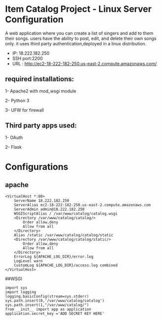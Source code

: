 # Item Catalog Project - Linux Server Configuration

A web application where you can create  a list of singers and add to them their songs. users have the ability to post, edit, and delete their own songs only. it uses third party authentication,deployed in a linux distribution. 


* IP: 18.222.182.250
* SSH port:2200
* URL : http://ec2-18-222-182-250.us-east-2.compute.amazonaws.com/


## required installations:

1- Apache2 with mod_wsgi module

2- Python 3

3- UFW for firewall


## Third party apps used:

1- OAuth

2- Flask



# Configurations

## apache 

```
<VirtualHost *:80>
    ServerName 18.222.182.250
    ServerAlias ec2-18-222-182-250.us-east-2.compute.amazonaws.com
    ServerAdmin admin@18.222.182.250
    WSGIScriptAlias / /var/www/catalog/catalog.wsgi
    <Directory /var/www/catalog/catalog/>
        Order allow,deny
        Allow from all
    </Directory>
    Alias /static /var/www/catalog/catalog/static
    <Directory /var/www/catalog/catalog/static/>
        Order allow,deny
        Allow from all
    </Directory>
    ErrorLog ${APACHE_LOG_DIR}/error.log
    LogLevel warn
    CustomLog ${APACHE_LOG_DIR}/access.log combined
</VirtualHost>
```
  
##WSGI 

```
import sys
import logging
logging.basicConfig(stream=sys.stderr)
sys.path.insert(0,'/var/www/catalog/catalog')
sys.path.insert(1,"/var/www/catalog/")
from __init__ import app as application
application.secret_key ='ADD SECRET KEY HERE'
```



